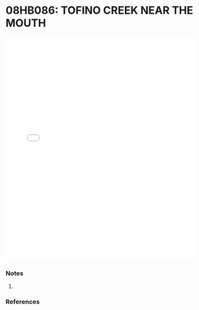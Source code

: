 # 08HB086: TOFINO CREEK NEAR THE MOUTH

<iframe src="/distribution_estimation/_static/stations/08HB086_fdc.html" width="100%" height="600" frameborder="0"></iframe>

### Notes
1. 

### References

